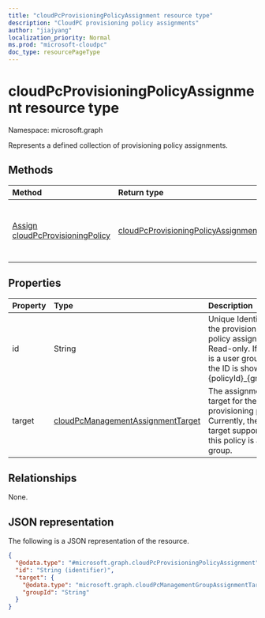 ```yaml
---
title: "cloudPcProvisioningPolicyAssignment resource type"
description: "CloudPC provisioning policy assignments"
author: "jiajyang"
localization_priority: Normal
ms.prod: "microsoft-cloudpc"
doc_type: resourcePageType
---
```


# cloudPcProvisioningPolicyAssignment resource type

Namespace: microsoft.graph

Represents a defined collection of provisioning policy assignments.

## Methods

|Method|Return type|Description|
|:---|:---|:---|
|[Assign cloudPcProvisioningPolicy](../api/cloudpcprovisioningpolicy-post-assignments.md)|[cloudPcProvisioningPolicyAssignment](../resources/cloudpcprovisioningpolicyassignment.md)|Add assignments by posting to the assignments collection.|

## Properties

|Property|Type|Description|
|:---|:---|:---|
|id|String|Unique Identifier for the provisioning policy assignment. Read-only. If `target` is a user group, then the ID is shown as {policyId}_{groupId}.|
|target|[cloudPcManagementAssignmentTarget](../resources/cloudpcmanagementassignmenttarget.md)|The assignment target for the provisioning policy. Currently, the only target supported for this policy is a user group.|

## Relationships

None.

## JSON representation

The following is a JSON representation of the resource.
<!-- {
  "blockType": "resource",
  "keyProperty": "id",
  "@odata.type": "microsoft.graph.cloudPcProvisioningPolicyAssignment",
  "baseType": "microsoft.graph.entity",
  "openType": false
}
-->

``` json
{
  "@odata.type": "#microsoft.graph.cloudPcProvisioningPolicyAssignment",
  "id": "String (identifier)",
  "target": {
    "@odata.type": "microsoft.graph.cloudPcManagementGroupAssignmentTarget",
    "groupId": "String"
  }
}
```

